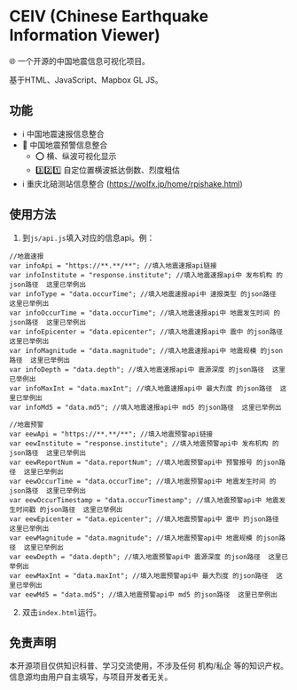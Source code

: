# CEIV (Chinese Earthquake Information Viewer)
🌐 一个开源的中国地震信息可视化项目。

基于HTML、JavaScript、Mapbox GL JS。

## 功能
- ℹ️ 中国地震速报信息整合
- 🚨 中国地震预警信息整合
  - ⭕️ 横、纵波可视化显示
  - 3️⃣2️⃣1️⃣ 自定位置横波抵达倒数、烈度粗估
- ℹ️ 重庆北碚测站信息整合 (https://wolfx.jp/home/rpishake.html)

## 使用方法
1. 到```js/api.js```填入对应的信息api。例：
```
//地震速报
var infoApi = "https://**.**/**"; //填入地震速报api链接
var infoInstitute = "response.institute"; //填入地震速报api中 发布机构 的json路径  这里已举例出
var infoType = "data.occurTime"; //填入地震速报api中 速报类型 的json路径  这里已举例出
var infoOccurTime = "data.occurTime"; //填入地震速报api中 地震发生时间 的json路径  这里已举例出
var infoEpicenter = "data.epicenter"; //填入地震速报api中 震中 的json路径  这里已举例出
var infoMagnitude = "data.magnitude"; //填入地震速报api中 地震规模 的json路径  这里已举例出
var infoDepth = "data.depth"; //填入地震速报api中 震源深度 的json路径  这里已举例出
var infoMaxInt = "data.maxInt"; //填入地震速报api中 最大烈度 的json路径  这里已举例出
var infoMd5 = "data.md5"; //填入地震速报api中 md5 的json路径  这里已举例出

//地震预警
var eewApi = "https://**.**/**"; //填入地震预警api链接
var eewInstitute = "response.institute"; //填入地震预警api中 发布机构 的json路径  这里已举例出
var eewReportNum = "data.reportNum"; //填入地震预警api中 预警报号 的json路径  这里已举例出
var eewOccurTime = "data.occurTime"; //填入地震预警api中 地震发生时间 的json路径  这里已举例出
var eewOccurTimestamp = "data.occurTimestamp"; //填入地震预警api中 地震发生时间戳 的json路径  这里已举例出
var eewEpicenter = "data.epicenter"; //填入地震预警api中 震中 的json路径  这里已举例出
var eewMagnitude = "data.magnitude"; //填入地震预警api中 地震规模 的json路径  这里已举例出
var eewDepth = "data.depth"; //填入地震预警api中 震源深度 的json路径  这里已举例出
var eewMaxInt = "data.maxInt"; //填入地震预警api中 最大烈度 的json路径  这里已举例出
var eewMd5 = "data.md5"; //填入地震预警api中 md5 的json路径  这里已举例出
```
2. 双击```index.html```运行。

## 免责声明
本开源项目仅供知识科普、学习交流使用，不涉及任何 机构/私企 等的知识产权。信息源均由用户自主填写，与项目开发者无关。
